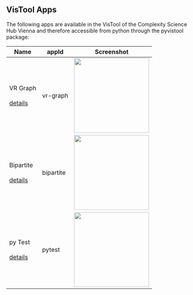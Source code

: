 ## VisTool Apps

The following apps are available in the VisTool of the Complexity Science Hub Vienna and therefore accessible from python through the pyvistool package:

Name | appId | Screenshot
----- | ----- | ----------
VR Graph<br><br>[details](app-vr-graph.md) | vr-graph | <img src="https://vis.csh.ac.at/vistool/visualizations/vr-graph/vrnets.png" height="200">
Bipartite<br><br>[details](app-bipartite.md) | bipartite | <img src="https://vis.csh.ac.at/vistool/visualizations/bipartite/bipa.png" height="200">
py Test<br><br>[details](app-pytest.md) | pytest | <img src="https://vis.csh.ac.at/vistool/visualizations/bipartite/bipa.png" height="200">
